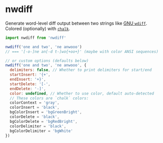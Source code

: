 # nwdiff

Generate word-level diff output between two strings like [GNU `wdiff`][wdiff]. Colored (optionally) with [`chalk`](https://www.npmjs.com/package/chalk).

```js
import nwdiff from 'nwdiff'

nwdiff('one and two', 'ne anwooo')
// === '[-o-]ne an[-d t-]wo{+oo+}' (maybe with color ANSI sequences)

// or custom options (defaults below)
nwdiff('one and two', 'ne anwooo', {
  delimiters: false, // Whether to print delimiters for start/end
  startInsert: '{+',
  endInsert: '+}',
  startDelete: '[-',
  endDelete: '-]',
  color: undefined, // Whether to use color, default auto-detected
  // These colors are `chalk` colors:
  colorContext = 'gray',
  colorInsert = 'black',
  bgColorInsert = 'bgGreenBright',
  colorDelete = 'black',
  bgColorDelete = 'bgRedBright',
  colorDelimiter = 'black',
  bgColorDelimiter = 'bgWhite'
})
```

[wdiff]: https://www.gnu.org/software/wdiff/
